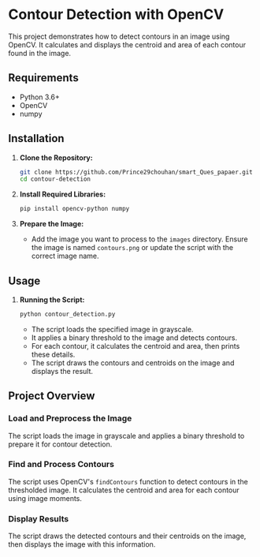 # Contour Detection with OpenCV

This project demonstrates how to detect contours in an image using OpenCV. It calculates and displays the centroid and area of each contour found in the image.

## Requirements

- Python 3.6+
- OpenCV
- numpy

## Installation

1. **Clone the Repository:**
    ```bash
    git clone https://github.com/Prince29chouhan/smart_Ques_papaer.git
    cd contour-detection
    ```

2. **Install Required Libraries:**
    ```bash
    pip install opencv-python numpy
    ```

3. **Prepare the Image:**
    - Add the image you want to process to the `images` directory. Ensure the image is named `contours.png` or update the script with the correct image name.

## Usage

1. **Running the Script:**
    ```bash
    python contour_detection.py
    ```
    - The script loads the specified image in grayscale.
    - It applies a binary threshold to the image and detects contours.
    - For each contour, it calculates the centroid and area, then prints these details.
    - The script draws the contours and centroids on the image and displays the result.

## Project Overview

### Load and Preprocess the Image

The script loads the image in grayscale and applies a binary threshold to prepare it for contour detection.

### Find and Process Contours

The script uses OpenCV's `findContours` function to detect contours in the thresholded image. It calculates the centroid and area for each contour using image moments.

### Display Results

The script draws the detected contours and their centroids on the image, then displays the image with this information.




